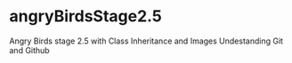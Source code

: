 # angryBirdsStage2.5
Angry Birds stage 2.5 with Class Inheritance and Images
Undestanding Git and Github